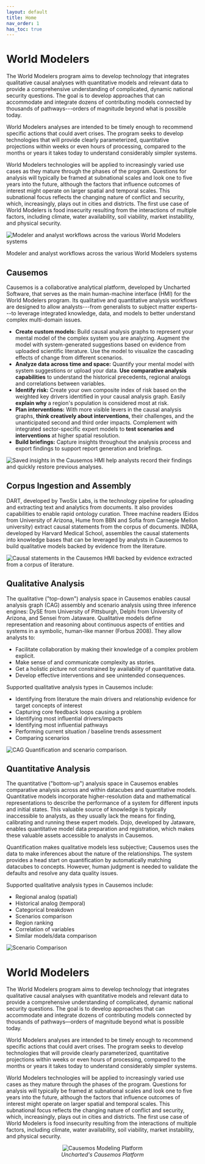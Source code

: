 ```yaml
---
layout: default
title: Home
nav_order: 1
has_toc: true
---
```


# World Modelers

The World Modelers program aims to develop technology that integrates
qualitative causal analyses with quantitative models and relevant data
to provide a comprehensive understanding of complicated, dynamic
national security questions. The goal is to develop approaches that can
accommodate and integrate dozens of contributing models connected by
thousands of pathways---orders of magnitude beyond what is possible
today.

World Modelers analyses are intended to be timely enough to recommend
specific actions that could avert crises. The program seeks to develop
technologies that will provide clearly parameterized, quantitative
projections within weeks or even hours of processing, compared to the
months or years it takes today to understand considerably simpler
systems.

World Modelers technologies will be applied to increasingly varied use
cases as they mature through the phases of the program. Questions for
analysis will typically be framed at subnational scales and look one to
five years into the future, although the factors that influence outcomes
of interest might operate on larger spatial and temporal scales. This
subnational focus reflects the changing nature of conflict and security,
which, increasingly, plays out in cities and districts. The first use
case of World Modelers is food insecurity resulting from the
interactions of multiple factors, including climate, water availability,
soil viability, market instability, and physical security.

![Modeler and analyst workflows across the various World Modelers systems](images/causemos/image26.jpg)

Modeler and analyst workflows across the various World Modelers systems

## Causemos

Causemos is a collaborative analytical platform, developed by
Uncharted Software, that serves as the main human-machine interface
(HMI) for the World Modelers program. Its qualitative and quantitative
analysis workflows are designed to allow analysts---from generalists
to subject matter experts---to leverage integrated knowledge, data,
and models to better understand complex multi-domain issues.

-   **Create custom models:** Build causal analysis graphs to represent
    your mental model of the complex system you are analyzing. Augment
    the model with system-generated suggestions based on evidence from
    uploaded scientific literature. Use the model to visualize the
    cascading effects of change from different scenarios.
-   **Analyze data across time and space:** Quantify your mental model
    with system suggestions or upload your data. **Use comparative
    analysis capabilities** to understand the historical precedents,
    regional analogs and correlations between variables.
-   **Identify risk:** Create your own composite index of risk based on
    the weighted key drivers identified in your causal analysis graph.
    Easily **explain why** a region\'s population is considered most
    at risk.
-   **Plan interventions:** With more visible levers in the causal
    analysis graphs, **think creatively about interventions**, their
    challenges, and the unanticipated second and third order impacts.
    Complement with integrated sector-specific expert models to **test
    scenarios and interventions** at higher spatial resolution.
-   **Build briefings:** Capture insights throughout the analysis
    process and export findings to support report generation and
    briefings.

![Saved insights in the Causemos HMI help analysts record their findings and quickly restore previous analyses.](images/causemos/image55.jpg)

## Corpus Ingestion and Assembly

DART, developed by TwoSix Labs, is the technology pipeline for
uploading and extracting text and analytics from documents. It also
provides capabilities to enable rapid ontology curation. Three machine
readers (Eidos from University of Arizona, Hume from BBN and Sofia
from Carnegie Mellon university) extract causal statements from the
corpus of documents. INDRA, developed by Harvard Medical School,
assembles the causal statements into knowledge bases that can be
leveraged by analysts in Causemos to build qualitative models backed
by evidence from the literature.

![Causal statements in the Causemos HMI backed by evidence extracted from a corpus of literature.](images/causemos/image54.jpg)

## Qualitative Analysis

The qualitative ("top-down") analysis space in Causemos enables causal
analysis graph (CAG) assembly and scenario analysis using three
inference engines: DySE from University of Pittsburgh, Delphi from
University of Arizona, and Sensei from Jataware. Qualitative models
define representation and reasoning about continuous aspects of
entities and systems in a symbolic, human-like manner (Forbus 2008).
They allow analysts to:

-   Facilitate collaboration by making their knowledge of a complex
    problem explicit.
-   Make sense of and communicate complexity as stories.
-   Get a holistic picture not constrained by availability of
    quantitative data.
-   Develop effective interventions and see unintended consequences.

Supported qualitative analysis types in Causemos include:

-   Identifying from literature the main drivers and relationship
    evidence for target concepts of interest
-   Capturing core feedback loops causing a problem
-   Identifying most influential drivers/impacts
-   Identifying most influential pathways
-   Performing current situation / baseline trends assessment
-   Comparing scenarios

![CAG Quantification and scenario comparison.](images/causemos/image28.jpg)

## Quantitative Analysis

The quantitative ("bottom-up") analysis space in Causemos enables
comparative analysis across and within datacubes and quantitative
models. Quantitative models incorporate higher-resolution data and
mathematical representations to describe the performance of a system
for different inputs and initial states. This valuable source of
knowledge is typically inaccessible to analysts, as they usually lack
the means for finding, calibrating and running these expert models.
Dojo, developed by Jataware, enables quantitative model data
preparation and registration, which makes these valuable assets
accessible to analysts in Causemos.

Quantification makes qualitative models less subjective; Causemos uses
the data to make inferences about the nature of the relationships. The
system provides a head start on quantification by automatically
matching datacubes to concepts. However, human judgment is needed to
validate the defaults and resolve any data quality issues.

Supported qualitative analysis types in Causemos include:

-   Regional analog (spatial)
-   Historical analog (temporal)
-   Categorical breakdown
-   Scenarios comparison
-   Region ranking
-   Correlation of variables
-   Similar models/data comparison

![Scenario Comparison](images/causemos/image9.jpg)

# World Modelers

The World Modelers program aims to develop technology that integrates qualitative causal analyses with quantitative models and relevant data to provide a comprehensive understanding of complicated, dynamic national security questions. The goal is to develop approaches that can accommodate and integrate dozens of contributing models connected by thousands of pathways—orders of magnitude beyond what is possible today.

World Modelers analyses are intended to be timely enough to recommend specific actions that could avert crises. The program seeks to develop technologies that will provide clearly parameterized, quantitative projections within weeks or even hours of processing, compared to the months or years it takes today to understand considerably simpler systems.

World Modelers technologies will be applied to increasingly varied use cases as they mature through the phases of the program. Questions for analysis will typically be framed at subnational scales and look one to five years into the future, although the factors that influence outcomes of interest might operate on larger spatial and temporal scales. This subnational focus reflects the changing nature of conflict and security, which, increasingly, plays out in cities and districts. The first use case of World Modelers is food insecurity resulting from the interactions of multiple factors, including climate, water availability, soil viability, market instability, and physical security.

<p align="center">
    <img src="images/causemos/causemos_example.png" title="Causemos Modeling Platform"/> 
    <br/>
    <i>Uncharted's Causemos Platform</i>
</p>
